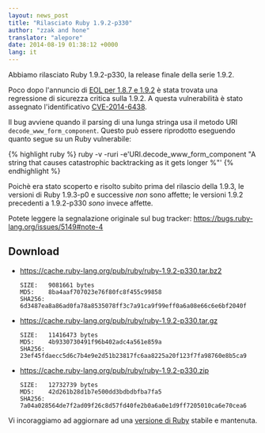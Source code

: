 ```yaml
---
layout: news_post
title: "Rilasciato Ruby 1.9.2-p330"
author: "zzak and hone"
translator: "alepore"
date: 2014-08-19 01:38:12 +0000
lang: it
---
```


Abbiamo rilasciato Ruby 1.9.2-p330, la release finale della serie 1.9.2.

Poco dopo l'annuncio di
[EOL per 1.8.7 e 1.9.2](https://www.ruby-lang.org/it/news/2014/07/01/eol-for-1-8-7-and-1-9-2/)
è stata trovata una regressione di sicurezza critica sulla 1.9.2. A questa
vulnerabilità è stato assegnato l'identificativo [CVE-2014-6438].

Il bug avviene quando il parsing di una lunga stringa usa il metodo URI
`decode_www_form_component`. Questo può essere riprodotto eseguendo quanto segue
su un Ruby vulnerabile:

{% highlight ruby %}
ruby -v -ruri -e'URI.decode_www_form_component "A string that causes catastrophic backtracking as it gets longer %"'
{% endhighlight %}

Poichè era stato scoperto e risolto subito prima del rilascio della 1.9.3,
le versioni di Ruby 1.9.3-p0 e successive _non_ sono affette; le versioni 1.9.2
precedenti a 1.9.2-p330 _sono_ invece affette.

Potete leggere la segnalazione originale sul bug tracker:
<https://bugs.ruby-lang.org/issues/5149#note-4>

## Download

* <https://cache.ruby-lang.org/pub/ruby/ruby-1.9.2-p330.tar.bz2>

      SIZE:   9081661 bytes
      MD5:    8ba4aaf707023e76f80fc8f455c99858
      SHA256: 6d3487ea8a86ad0fa78a8535078ff3c7a91ca9f99eff0a6a08e66c6e6bf2040f

* <https://cache.ruby-lang.org/pub/ruby/ruby-1.9.2-p330.tar.gz>

      SIZE:   11416473 bytes
      MD5:    4b9330730491f96b402adc4a561e859a
      SHA256: 23ef45fdaecc5d6c7b4e9e2d51b23817fc6aa8225a20f123f7fa98760e8b5ca9

* <https://cache.ruby-lang.org/pub/ruby/ruby-1.9.2-p330.zip>

      SIZE:   12732739 bytes
      MD5:    42d261b28d1b7e500dd3bdbdbfba7fa5
      SHA256: 7a04a028564de7f2ad09f26c8d57fd40fe2b0a6a0e1d9ff7205010ca6e70cea6

Vi incoraggiamo ad aggiornare ad una
[versione di Ruby](https://www.ruby-lang.org/it/downloads/)
stabile e mantenuta.

[CVE-2014-6438]: https://web.nvd.nist.gov/view/vuln/detail?vulnId=CVE-2014-6438
